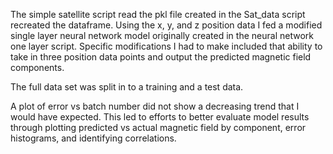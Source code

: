 The simple satellite script read the pkl file created in the Sat_data script recreated the dataframe.  Using the x, y, and z position data I fed a modified single layer neural network model originally created in the neural network one layer script.  Specific modifications I had to make included that ability to take in three position data points and output the predicted magnetic field components.

The full data set was split in to a training and a test data.

A plot of error vs batch number did not show a decreasing trend that I would have expected. This led to efforts to better evaluate model results through plotting predicted vs actual magnetic field by component, error histograms, and identifying correlations.



